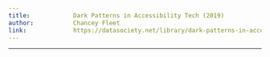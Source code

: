 ```yaml
---
title:            Dark Patterns in Accessibility Tech (2019)
author:           Chancey Fleet
link:             https://datasociety.net/library/dark-patterns-in-accessibility-tech/
---
```

---
